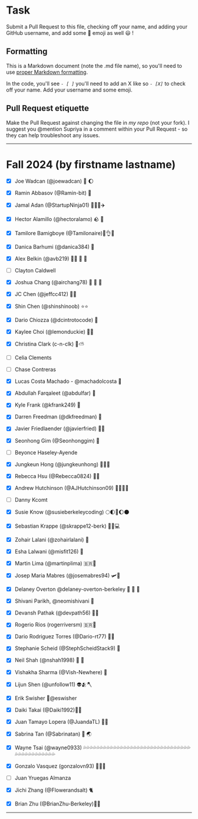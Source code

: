 # Task
Submit a Pull Request to this file, checking off your name, and adding your GitHub username, and add some :rocket: emoji as well :smiley: ! 

## Formatting
This is a Markdown document (note the .md file name), so you'll need to use [proper Markdown formatting](https://help.github.com/articles/basic-writing-and-formatting-syntax/#task-lists). 

In the code, you'll see *`- [ ]`* you'll need to add an X like so *`- [X]`* to check off your name. Add your username and some emoji.

## Pull Request etiquette
Make the Pull Request against changing the file in _my repo_ (not your fork). I suggest you @mention Supriya  in a comment within your Pull Request - so they can help troubleshoot any issues.  

------------

# Fall 2024 (by firstname lastname)

- [X] Joe Wadcan (@joewadcan) 🚀 🌔

- [x] Ramin Abbasov (@Ramin-bit) 🥑 
      
- [x] Jamal Adan (@StartupNinja01) 🚀👀😁✈️
      
- [X] Hector Alamillo (@hectoralamo) 🪨 🫘
      
- [X] Tamilore Bamigboye (@Tamilonaire)🙌👌😎

- [X] Danica Barhumi (@danica384) 🚀

- [X] Alex Belkin (@avb219) 🏄‍♂️ 🐻 🎿
        
- [ ] Clayton Caldwell

- [X] Joshua Chang (@airchang78) 🐶 🐼 🤙

- [X] JC Chen (@jeffcc412) 🍦😎

- [X] Shin Chen (@shinshinoob) ⭐⭐

- [X] Dario Chiozza (@dcintrotocode) 🚀

- [X] Kaylee Choi (@lemonduckie) 🍋🐥

- [X] Christina Clark (c-n-clk) 🌻⛅

- [ ] Celia Clements

- [ ] Chase Contreras

- [X] Lucas Costa Machado - @machadolcosta 🥸

- [x] Abdullah Farqaleet (@abdulfar) 🚀

- [X] Kyle Frank (@kfrank249) 🚀

- [X] Darren Freedman (@dkfreedman) 🤡

- [X] Javier Friedlaender (@javierfried) 🖖🏻

- [X] Seonhong Gim (@Seonhonggim) 🚀

- [ ] Beyonce Haseley-Ayende

- [X] Jungkeun Hong (@jungkeunhong) 🐻🐻🐻

- [X] Rebecca Hsu (@Rebecca0824) 🍾⛲

- [x] Andrew Hutchinson (@AJHutchinson09) 🍻🇬🇧🍻

- [ ] Danny Kcomt

- [x] Susie Know (@susieberkeleycoding) 🌕🌓🌙🌔🌑

- [X] Sebastian Krappe (@skrappe12-berk) 🚀🐻💻

- [X] Zohair Lalani (@zohairlalani) 🚀

- [X] Esha Lalwani (@misfit126) 🥲

- [x] Martin Lima (@martinplima) 🇧🇷🙂

- [x] Josep Maria Mabres (@josemabres94) 🛩️🗻

- [x] Delaney Overton @delaney-overton-berkeley 🐻 💛 💙

- [X] Shivani Parikh, @neomishivani 💙

- [X] Devansh Pathak (@devpath56) 🐻🚀

- [x] Rogerio Rios (rogerriversm) 🇧🇷🙂

- [X] Dario Rodriguez Torres (@Dario-rt77) 🚀💙

- [X] Stephanie Scheid (@StephScheidStack9) 🌻

- [x] Neil Shah (@nshah1998) 💯 🏏

- [x] Vishakha Sharma (@Vish-Newhere) 👑

- [X] Lijun Shen (@unfollow11) 👽🫂🪓

- [X] Erik Swisher 🤙@eswisher

- [X] Daiki Takai (@Daiki1992)🌮🍑

- [X] Juan Tamayo Lopera (@JuandaTL) 🤸🦀

- [x] Sabrina Tan (@Sabrinatan) 💸 🌏

- [X] Wayne Tsai (@wayne0933) 💦💦💦💦💦💦💦💦💦💦💦💦💦💦💦💦💦💦💦💦💦💦💦💦💦💦💦💦💦💦💦💦💦💦💦💦💦💦💦💦💦💦💦💦

- [X] Gonzalo Vasquez (gonzalovn93) 👨‍💻💥

- [ ] Juan Yruegas Almanza

- [X] Jichi Zhang (@Flowerandsalt) 🐈

- [X] Brian Zhu (@BrianZhu-Berkeley)📱🥇


-----------------



